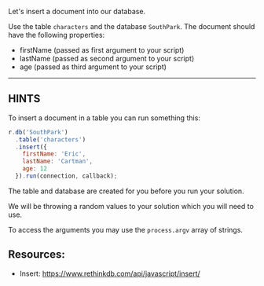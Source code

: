 Let's insert a document into our database.

Use the table `characters` and the database `SouthPark`.
The document should have the following properties:

* firstName (passed as first argument to your script)
* lastName (passed as second argument to your script)
* age (passed as third argument to your script)

-----------------------------------------------------------
## HINTS

To insert a document in a table you can run something this:

```javascript
r.db('SouthPark')
  .table('characters')
  .insert({
    firstName: 'Eric',
    lastName: 'Cartman',
    age: 12
  }).run(connection, callback);
```

The table and database are created for you before you run your solution.

We will be throwing a random values to your solution which you
will need to use.

To access the arguments you may use the `process.argv` array of strings.

## Resources:

* Insert: https://www.rethinkdb.com/api/javascript/insert/
